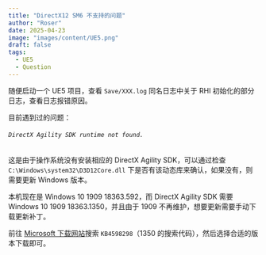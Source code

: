 ```yaml
---
title: "DirectX12 SM6 不支持的问题"
author: "Roser"
date: 2025-04-23
image: "images/content/UE5.png"
draft: false
tags:
  - UE5
  - Question
---
```

随便启动一个 UE5 项目，查看 `Save/XXX.log` 同名日志中关于 RHI 初始化的部分日志，查看日志报错原因。

目前遇到过的问题：
###### `DirectX Agility SDK runtime not found.`

这是由于操作系统没有安装相应的 DirectX Agility SDK，可以通过检查 `C:\Windows\system32\D3D12Core.dll` 下是否有该动态库来确认，如果没有，则需要更新 Windows 版本。

本机现在是 Windows 10 1909 18363.592，而 DirectX Agility SDK 需要 Windows 10 1909 18363.1350，并且由于 1909 不再维护，想要更新需要手动下载更新补丁。

前往 [Microsoft 下载网站](https://www.catalog.update.microsoft.com/)搜索 `KB4598298`（1350 的搜索代码），然后选择合适的版本下载即可。